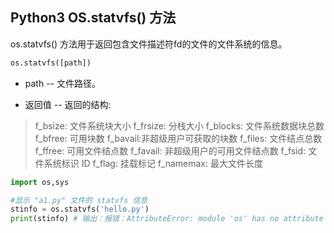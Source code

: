 ## Python3 OS.statvfs() 方法

os.statvfs() 方法用于返回包含文件描述符fd的文件的文件系统的信息。

```python
os.statvfs([path])
```

* path -- 文件路径。

* 返回值 -- 返回的结构:

> f_bsize: 文件系统块大小
> f_frsize: 分栈大小
> f_blocks: 文件系统数据块总数
> f_bfree: 可用块数
> f_bavail:非超级用户可获取的块数
> f_files: 文件结点总数
> f_ffree: 可用文件结点数
> f_favail: 非超级用户的可用文件结点数
> f_fsid: 文件系统标识 ID
> f_flag: 挂载标记
> f_namemax: 最大文件长度

```python
import os,sys

#显示 "a1.py" 文件的 statvfs 信息
stinfo = os.statvfs('hello.py')
print(stinfo) # 输出：报错：AttributeError: module 'os' has no attribute 'statvfs'
```

